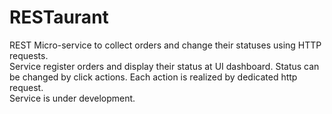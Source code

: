 # RESTaurant
REST Micro-service to collect orders and change their statuses using HTTP requests. <br>
Service register orders and display their status at UI dashboard.
Status can be changed by click actions.
Each action is realized by dedicated http request.<br>
Service is under development.


